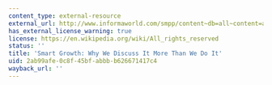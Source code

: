 ```yaml
---
content_type: external-resource
external_url: http://www.informaworld.com/smpp/content~db=all~content=a787359591~frm=titlelink
has_external_license_warning: true
license: https://en.wikipedia.org/wiki/All_rights_reserved
status: ''
title: 'Smart Growth: Why We Discuss It More Than We Do It'
uid: 2ab99afe-0c8f-45bf-abbb-b626671417c4
wayback_url: ''
---
```

